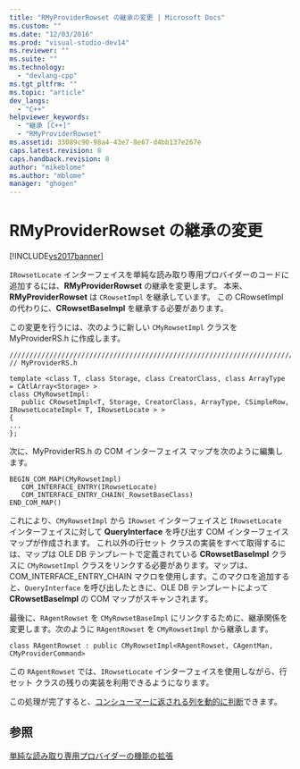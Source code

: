 ```yaml
---
title: "RMyProviderRowset の継承の変更 | Microsoft Docs"
ms.custom: ""
ms.date: "12/03/2016"
ms.prod: "visual-studio-dev14"
ms.reviewer: ""
ms.suite: ""
ms.technology: 
  - "devlang-cpp"
ms.tgt_pltfrm: ""
ms.topic: "article"
dev_langs: 
  - "C++"
helpviewer_keywords: 
  - "継承 [C++]"
  - "RMyProviderRowset"
ms.assetid: 33089c90-98a4-43e7-8e67-d4bb137e267e
caps.latest.revision: 8
caps.handback.revision: 8
author: "mikeblome"
ms.author: "mblome"
manager: "ghogen"
---
```

# RMyProviderRowset の継承の変更
[!INCLUDE[vs2017banner](../../assembler/inline/includes/vs2017banner.md)]

`IRowsetLocate` インターフェイスを単純な読み取り専用プロバイダーのコードに追加するには、**RMyProviderRowset** の継承を変更します。  本来、**RMyProviderRowset** は `CRowsetImpl` を継承しています。  この CRowsetImpl の代わりに、**CRowsetBaseImpl** を継承する必要があります。  
  
 この変更を行うには、次のように新しい `CMyRowsetImpl` クラスを MyProviderRS.h に作成します。  
  
```  
////////////////////////////////////////////////////////////////////////  
// MyProviderRS.h  
  
template <class T, class Storage, class CreatorClass, class ArrayType = CAtlArray<Storage> >  
class CMyRowsetImpl:  
   public CRowsetImpl<T, Storage, CreatorClass, ArrayType, CSimpleRow, IRowsetLocateImpl< T, IRowsetLocate > >  
{  
...  
};  
```  
  
 次に、MyProviderRS.h の COM インターフェイス マップを次のように編集します。  
  
```  
BEGIN_COM_MAP(CMyRowsetImpl)  
   COM_INTERFACE_ENTRY(IRowsetLocate)  
   COM_INTERFACE_ENTRY_CHAIN(_RowsetBaseClass)  
END_COM_MAP()  
```  
  
 これにより、`CMyRowsetImpl` から `IRowset` インターフェイスと `IRowsetLocate` インターフェイスに対して **QueryInterface** を呼び出す COM インターフェイス マップが作成されます。  これ以外の行セット クラスの実装をすべて取得するには、マップは OLE DB テンプレートで定義されている **CRowsetBaseImpl** クラスに `CMyRowsetImpl` クラスをリンクする必要があります。マップは、COM\_INTERFACE\_ENTRY\_CHAIN マクロを使用します。このマクロを追加すると、`QueryInterface` を呼び出したときに、OLE DB テンプレートによって **CRowsetBaseImpl** の COM マップがスキャンされます。  
  
 最後に、`RAgentRowset` を `CMyRowsetBaseImpl` にリンクするために、継承関係を変更します。次のように `RAgentRowset` を `CMyRowsetImpl` から継承します。  
  
```  
class RAgentRowset : public CMyRowsetImpl<RAgentRowset, CAgentMan, CMyProviderCommand>  
```  
  
 この `RAgentRowset` では、`IRowsetLocate` インターフェイスを使用しながら、行セット クラスの残りの実装を利用できるようになります。  
  
 この処理が完了すると、[コンシューマーに返される列を動的に判断](../../data/oledb/dynamically-determining-columns-returned-to-the-consumer.md)できます。  
  
## 参照  
 [単純な読み取り専用プロバイダーの機能の拡張](../../data/oledb/enhancing-the-simple-read-only-provider.md)